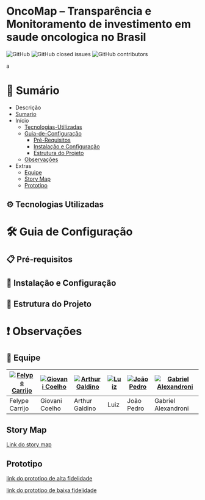 # OncoMap – Transparência e Monitoramento de investimento em saude oncologica no Brasil

![GitHub](https://img.shields.io/github/license/unb-mds/2025-2-OncoMap)
![GitHub closed issues](https://img.shields.io/github/issues-closed/unb-mds/2025-2-OncoMap)
![GitHub contributors](https://img.shields.io/github/contributors/unb-mds/2025-2-OncoMap)


a

# 📝 Sumário
- Descrição
- [Sumario](#-sum%C3%A1rio)
- Início
  - [Tecnologias-Utilizadas](#%EF%B8%8F-tecnologias-utilizadas)
  - [Guia-de-Configuração](#-guia-de-configuração)
    - [Pré-Requisitos](#-pré-requisitos)
    - [Instalação e Configuração](#-instalação-e-configuração)
    - [Estrutura do Projeto](#-estrutura-do-projeto)
  - [Observações](#-observações)
- Extras
  - [Equipe](#-equipe)
  - [Story Map](#story-map)
  - [Prototipo](#prototipo)

## ⚙️ Tecnologias Utilizadas

# 🛠 Guia de Configuração 

## 📋 Pré-requisitos

## 🚀 Instalação e Configuração

## 📁 Estrutura do Projeto

# ❗ Observações

## 👥 Equipe

| [![Felype Carrijo](https://avatars.githubusercontent.com/u/168106790?v=4)](https://github.com/Flyxs) | [![Giovani Coelho](https://avatars.githubusercontent.com/u/176083022?v=4)](https://github.com/Gotc2607) | [![Arthur Galdino](https://avatars.githubusercontent.com/u/187340217?v=4)](https://github.com/ArturFGaldino) | [![Luiz](https://avatars.githubusercontent.com/u/212640680?v=4)](https://github.com/Luizz97) | [![João Pedro](https://avatars.githubusercontent.com/u/178330046?v=4)](https://github.com/joaoPedro-201) | [![Gabriel Alexandroni](https://avatars.githubusercontent.com/u/170197026?v=4)](https://github.com/Alexandroni07) |
|-------------------------------------------------------------|-----------------------------------------------------------|-----------------------------------------------------------|-----------------------------------------------------------|-------------------------------------------------------------|-------------------------------------------------------------|
| Felype Carrijo | Giovani Coelho | Arthur Galdino | Luiz | João Pedro | Gabriel Alexandroni |

## Story Map

[Link do story map](https://www.figma.com/board/8Jsltq8BOL65CsMoRWFjik/Template-MDS--Copy-?node-id=0-1&p=f&t=qNEzS63nFVyC3kB9-0)

## Prototipo

[link do prototipo de alta fidelidade](https://www.figma.com/design/XyUsffocEKRw7przVsbk0n/Pagina-do-projeto?node-id=0-1&p=f&t=NCglUxCaxCXUAbg9-0)

[link do prototipo de baixa fidelidade](https://www.figma.com/design/td5oKsmfHCtT9CSPFzKU13/baixa-fidelidada?node-id=0-1&t=gMAdAvQszOHO9gqo-1)
